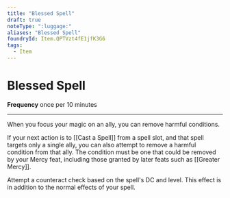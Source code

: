 ```yaml
---
title: "Blessed Spell"
draft: true
noteType: ":luggage:"
aliases: "Blessed Spell"
foundryId: Item.QPTVzt4fE1jfK3G6
tags:
  - Item
---
```


# Blessed Spell

**Frequency** once per 10 minutes

* * *

When you focus your magic on an ally, you can remove harmful conditions.

If your next action is to [[Cast a Spell]] from a spell slot, and that spell targets only a single ally, you can also attempt to remove a harmful condition from that ally. The condition must be one that could be removed by your Mercy feat, including those granted by later feats such as [[Greater Mercy]].

Attempt a counteract check based on the spell's DC and level. This effect is in addition to the normal effects of your spell.
